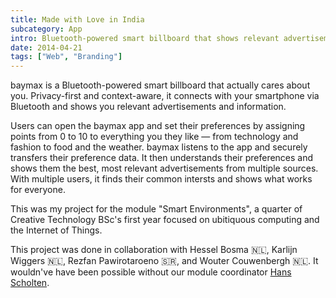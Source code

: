 ```yaml
---
title: Made with Love in India
subcategory: App
intro: Bluetooth-powered smart billboard that shows relevant advertisements and information based on who's passing by it.
date: 2014-04-21
tags: ["Web", "Branding"]
---
```


baymax is a Bluetooth-powered smart billboard that actually cares about you. Privacy-first and context-aware, it connects with your smartphone via Bluetooth and shows you relevant advertisements and information.

Users can open the baymax app and set their preferences by assigning points from 0 to 10 to everything you they like — from technology and fashion to food and the weather. baymax listens to the app and securely transfers their preference data. It then understands their preferences and shows them the best, most relevant advertisements from multiple sources. With multiple users, it finds their common intersts and shows what works for everyone.

This was my project for the module "Smart Environments", a quarter of Creative Technology BSc's first year focused on ubitiquous computing and the Internet of Things.

<footer>This project was done in collaboration with Hessel Bosma 🇳🇱, Karlijn Wiggers 🇳🇱, Rezfan Pawirotaroeno 🇸🇷, and Wouter Couwenbergh 🇳🇱. It wouldn've have been possible without our module coordinator <a href="http://wwwhome.ewi.utwente.nl/~scholten/" target="_blank" rel="noopener noreferrer">Hans Scholten</a>.</footer>